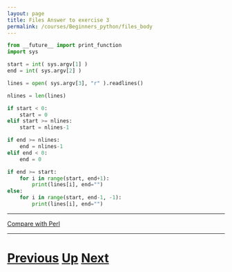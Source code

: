 ```yaml
---
layout: page
title: Files Answer to exercise 3
permalink: /courses/Beginners_python/files_body
---
```


```python
from __future__ import print_function
import sys

start = int( sys.argv[1] )
end = int( sys.argv[2] )

lines = open( sys.argv[3], "r" ).readlines()

nlines = len(lines)

if start < 0:
    start = 0
elif start >= nlines:
    start = nlines-1

if end >= nlines:
    end = nlines-1
elif end < 0:
    end = 0

if end >= start:
    for i in range(start, end+1):
        print(lines[i], end="")
else:
    for i in range(start, end-1, -1):
        print(lines[i], end="")
```

***

[Compare with Perl](../beginning_perl/files_body.md)

***

# [Previous](files.md) [Up](README.md) [Next](files.md)
